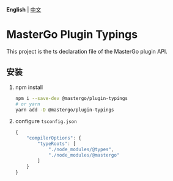 **English** | [中文](./README.md)

# MasterGo Plugin Typings
This project is the ts declaration file of the MasterGo plugin API.

## 安装

1. npm install
    ```sh
    npm i --save-dev @mastergo/plugin-typings
    # or yarn
    yarn add -D @mastergo/plugin-typings
    ```

2. configure `tsconfig.json`
    ```js
    {
        "compilerOptions": {
            "typeRoots": [
                "./node_modules/@types",
                "./node_modules/@mastergo"
            ]
        }
    }
    ```
